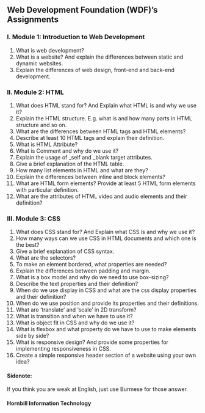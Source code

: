 ## Web Development Foundation (WDF)’s Assignments

### I. Module 1: Introduction to Web Development
1. What is web development?
2. What is a website? And explain the differences between static and dynamic websites.
3. Explain the differences of web design, front-end and back-end development.

### II. Module 2: HTML
1. What does HTML stand for? And Explain what HTML is and why we use it?
2. Explain the HTML structure. E.g. what <!DOCTYPE html> is and how many parts in HTML structure and so on. 
3. What are the differences between HTML tags and HTML elements?
4. Describe at least 10 HTML tags and explain their definition.
5. What is HTML Attribute?
6. What is Comment and why do we use it?
7. Explain the usage of _self and _blank target attributes.
8. Give a brief explanation of the HTML table.
9. How many list elements in HTML and what are they?
10. Explain the differences between inline and block elements?
11. What are HTML form elements? Provide at least 5 HTML form elements with particular definition.
12. What are the attributes of HTML video and audio elements and their definition?

### III. Module 3: CSS
1. What does CSS stand for? And Explain what CSS is and why we use it?
2. How many ways can we use CSS in HTML documents and which one is the best?
3. Give a brief explanation of CSS syntax.
4. What are the selectors?
5. To make an element bordered, what properties are needed?
6. Explain the differences between padding and margin.
7. What is a box model and why do we need to use box-sizing?
8. Describe the text properties and their definition?
9. When do we use display in CSS and what are the css display properties and their definition?
10. When do we use position and provide its properties and their definitions.
11. What are ‘translate’ and ‘scale’ in 2D transform?
12. What is transition and when we have to use it?
13. What is object fit in CSS and why do we use it?
14. What is flexbox and what property do we have to use to make elements side by side?
15. What is responsive design? And provide some properties for implementing responsiveness in CSS.
16. Create a simple responsive header section of a website using your own idea?

#### Sidenote:
If you think you are weak at English, just use Burmese for those answer.

#### Hornbill Information Technology
